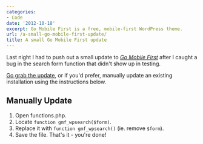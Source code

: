 ```yaml
---
categories:
- Code
date: '2012-10-18'
excerpt: Go Mobile First is a free, mobile-first WordPress theme.
url: /a-small-go-mobile-first-update/
title: A small Go Mobile First update
---
```


Last night I had to push out a small update to <em><a href="https://gomakethings.com/go-mobile-first/">Go Mobile First</a></em> after I caught a bug in the search form function that didn't show up in testing.

<a href="https://gomakethings.com/go-mobile-first/">Go grab the update</a>, or if you'd prefer, manually update an existing installation using the instructions below.

<h2>Manually Update</h2>

<ol>
<li>Open functions.php.</li>
<li>Locate <code class="language-php">function gmf_wpsearch($form)</code>.</li>
<li>Replace it with <code class="language-php">function gmf_wpsearch()</code> (ie. remove <code class="language-php">$form</code>).</li>
<li>Save the file. That's it - you're done!</li>
</ol>